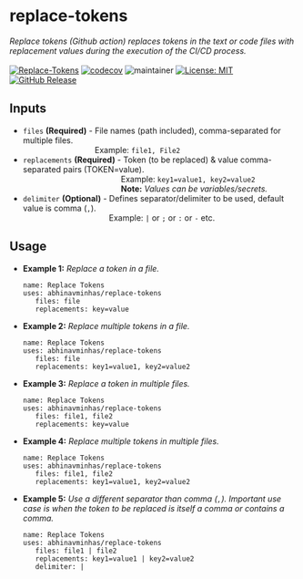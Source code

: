 # replace-tokens
*Replace tokens (Github action) replaces tokens in the text or code files with replacement values during the execution of the CI/CD process.* </br></br>
[![Replace-Tokens](https://github.com/abhinavminhas/replace-tokens/actions/workflows/ci.yml/badge.svg)](https://github.com/abhinavminhas/replace-tokens/actions/workflows/ci.yml)
[![codecov](https://codecov.io/github/abhinavminhas/replace-tokens/branch/main/graph/badge.svg?token=VP3CAOQCVB)](https://codecov.io/github/abhinavminhas/replace-tokens)
![maintainer](https://img.shields.io/badge/Creator/Maintainer-abhinavminhas-e65c00)
[![License: MIT](https://img.shields.io/badge/License-MIT-blue.svg)](https://opensource.org/licenses/MIT)
[![GitHub Release](https://img.shields.io/github/v/release/abhinavminhas/replace-tokens?label=Github%20Release)](https://github.com/abhinavminhas/replace-tokens/releases)

## Inputs

- `files` **(Required)** - File names (path included), comma-separated for multiple files.  
   &emsp;&emsp;&emsp;&emsp;&emsp;&emsp;&emsp;&emsp;&ensp;&ensp;Example: ``` file1, File2 ```
- `replacements` **(Required)** - Token (to be replaced) & value comma-separated pairs (TOKEN=value).  
   &emsp;&emsp;&emsp;&emsp;&emsp;&emsp;&emsp;&emsp;&emsp;&emsp;&emsp;&emsp;&nbsp;Example: ``` key1=value1, key2=value2 ```  
   &emsp;&emsp;&emsp;&emsp;&emsp;&emsp;&emsp;&emsp;&emsp;&emsp;&emsp;&emsp;&nbsp;**Note:** _Values can be variables/secrets._
- `delimiter` **(Optional)** - Defines separator/delimiter to be used, default value is comma (``` , ```).  
   &emsp;&emsp;&emsp;&emsp;&emsp;&emsp;&emsp;&emsp;&emsp;&emsp;&ensp;&nbsp;Example: ``` | ``` or ``` ; ``` or ``` : ``` or ``` - ``` etc.

## Usage

- **Example 1:** _Replace a token in a file._
  ```
  name: Replace Tokens
  uses: abhinavminhas/replace-tokens
     files: file
     replacements: key=value
  ```

- **Example 2:** _Replace multiple tokens in a file._
  ```
  name: Replace Tokens
  uses: abhinavminhas/replace-tokens
     files: file
     replacements: key1=value1, key2=value2
  ```

- **Example 3:** _Replace a token in multiple files._
  ```
  name: Replace Tokens
  uses: abhinavminhas/replace-tokens
     files: file1, file2
     replacements: key=value
  ```

- **Example 4:** _Replace multiple tokens in multiple files._
  ```
  name: Replace Tokens
  uses: abhinavminhas/replace-tokens
     files: file1, file2
     replacements: key1=value1, key2=value2
  ```

- **Example 5:** _Use a different separator than comma (``` , ```). Important use case is when the token to be replaced is itself a comma or contains a comma._
  ```
  name: Replace Tokens
  uses: abhinavminhas/replace-tokens
     files: file1 | file2
     replacements: key1=value1 | key2=value2
     delimiter: |
  ```